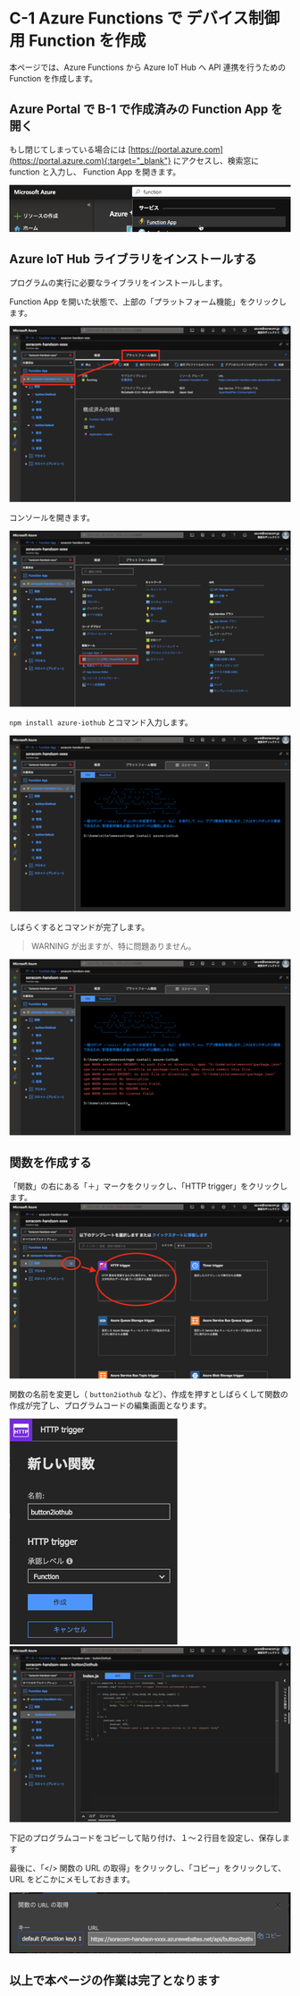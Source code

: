 # C-1 Azure Functions で デバイス制御用 Function を作成
本ページでは、Azure Functions から Azure IoT Hub へ API 連携を行うための Function を作成します。

## Azure Portal で B-1 で作成済みの Function App を開く
もし閉じてしまっている場合には [https://portal.azure.com](https://portal.azure.com){:target="_blank"} にアクセスし、検索窓に function と入力し、 Function App を開きます。

![関数追加](images/function-app-01.png)

## Azure IoT Hub ライブラリをインストールする
プログラムの実行に必要なライブラリをインストールします。

Function App を開いた状態で、上部の「プラットフォーム機能」をクリックします。

![ライブラリインストール1](images/lib-install-01.png)

コンソールを開きます。

![ライブラリインストール2](images/lib-install-02.png)

`npm install azure-iothub` とコマンド入力します。

![ライブラリインストール3](images/lib-install-03.png)

しばらくするとコマンドが完了します。

> WARNING が出ますが、特に問題ありません。

![ライブラリインストール4](images/lib-install-04.png)


## 関数を作成する
「関数」の右にある「＋」マークをクリックし、「HTTP trigger」をクリックします。
![関数追加](images/function-app-02.png)

関数の名前を変更し（ `button2iothub` など）、作成を押すとしばらくして関数の作成が完了し、プログラムコードの編集画面となります。

![関数追加2](images/function-app-03.png)
![関数追加2](images/function-app-04.png)

下記のプログラムコードをコピーして貼り付け、１〜２行目を設定し、保存します

<script src="https://gist.github.com/j3tm0t0/a81b780297b8c692bee893067360b6bb.js"></script>

最後に、「</> 関数の URL の取得」をクリックし、「コピー」をクリックして、URL をどこかにメモしておきます。

![URLコピー](images/function-app-05.png)

## 以上で本ページの作業は完了となります